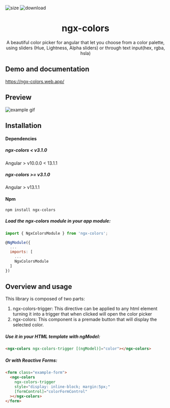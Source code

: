 ![size](https://img.shields.io/bundlephobia/min/ngx-colors?style=for-the-badge)
![download](https://img.shields.io/npm/dm/ngx-colors?style=for-the-badge)

<p align="center">
  <h1 align="center">ngx-colors</h1>
  <p align="center">A beautiful color picker for angular that let you choose from a 
color palette, using sliders (Hue, Lightness, Alpha sliders) or through text input(hex, rgba, hsla)

  </p>
</p>

## Demo and documentation

https://ngx-colors.web.app/

## Preview

![example gif](https://raw.githubusercontent.com/KroneCorylus/ngx-colors/master/projects/ngx-color-examples/src/assets/img/example-gif.gif)

## Installation

#### Dependencies

##### ngx-colors < v3.1.0

Angular > v10.0.0 < 13.1.1

##### ngx-colors >= v3.1.0

Angular > v13.1.1

#### Npm

```shell
npm install ngx-colors
```

##### Load the ngx-colors module in your app module:

```javascript
import { NgxColorsModule } from 'ngx-colors';

@NgModule({
  ...
  imports: [
    ...
    NgxColorsModule
  ]
})
```

## Overview and usage

This library is composed of two parts:

1. ngx-colors-trigger: This directive can be applied to any html element turning it into a trigger that when clicked will open the color picker
2. ngx-colors: This component is a premade button that will display the selected color.

##### Use it in your HTML template with ngModel:

```html
<ngx-colors ngx-colors-trigger [(ngModel)]="color"></ngx-colors>
```

##### Or with Reactive Forms:

```html
<form class="example-form">
  <ngx-colors
    ngx-colors-trigger
    style="display: inline-block; margin:5px;"
    [formControl]="colorFormControl"
  ></ngx-colors>
</form>
```
